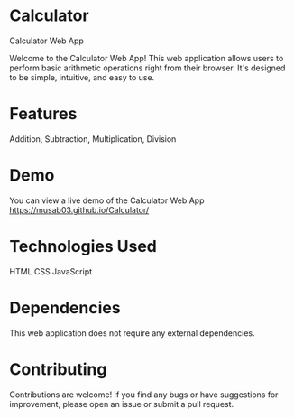 # Calculator
Calculator Web App

Welcome to the Calculator Web App! This web application allows users to perform basic arithmetic operations right from their browser. It's designed to be simple, intuitive, and easy to use.

# Features
Addition, Subtraction, Multiplication, Division

# Demo
You can view a live demo of the Calculator Web App https://musab03.github.io/Calculator/


# Technologies Used
HTML
CSS
JavaScript

# Dependencies
This web application does not require any external dependencies.

# Contributing
Contributions are welcome! If you find any bugs or have suggestions for improvement, please open an issue or submit a pull request.


